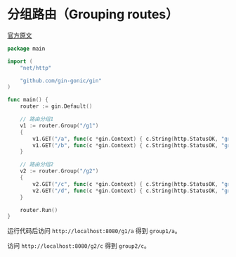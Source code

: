 # 分组路由（Grouping routes）

[官方原文](https://github.com/gin-gonic/gin#grouping-routes)

```GO
package main

import (
	"net/http"

	"github.com/gin-gonic/gin"
)

func main() {
	router := gin.Default()

	// 路由分组1
	v1 := router.Group("/g1")
	{
		v1.GET("/a", func(c *gin.Context) { c.String(http.StatusOK, "group1/a") })
		v1.GET("/b", func(c *gin.Context) { c.String(http.StatusOK, "group1/b") })
	}

	// 路由分组2
	v2 := router.Group("/g2")
	{
		v2.GET("/c", func(c *gin.Context) { c.String(http.StatusOK, "group2/c") })
		v2.GET("/d", func(c *gin.Context) { c.String(http.StatusOK, "group2/d") })
	}

	router.Run()
}
```

运行代码后访问 `http://localhost:8080/g1/a` 得到 `group1/a`。

访问 `http://localhost:8080/g2/c` 得到 `group2/c`。
